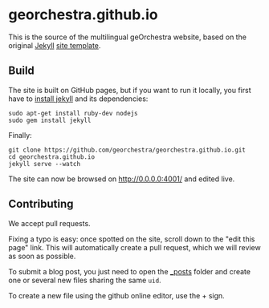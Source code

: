 georchestra.github.io
=====================

This is the source of the multilingual geOrchestra website, based on the original [Jekyll](http://jekyllrb.com/) [site template](https://github.com/jekyll/jekyll/tree/master/lib/site_template).


Build
-----

The site is built on GitHub pages, but if you want to run it locally, you first have to [install jekyll](http://jekyllrb.com/docs/installation/) and its dependencies:
```
sudo apt-get install ruby-dev nodejs
sudo gem install jekyll
```

Finally:
```
git clone https://github.com/georchestra/georchestra.github.io.git 
cd georchestra.github.io
jekyll serve --watch
```

The site can now be browsed on http://0.0.0.0:4001/ and edited live.


Contributing
------------

We accept pull requests.

Fixing a typo is easy: once spotted on the site, scroll down to the "edit this page" link.
This will automatically create a pull request, which we will review as soon as possible.

To submit a blog post, you just need to open the [_posts](https://github.com/georchestra/georchestra.github.io/tree/master/_posts) folder and create one or several new files sharing the same ```uid```.

To create a new file using the github online editor, use the + sign.
